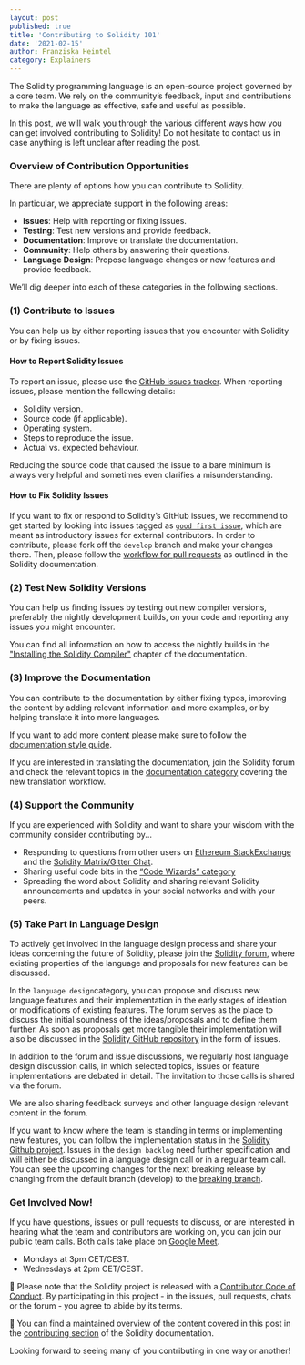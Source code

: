 ```yaml
---
layout: post
published: true
title: 'Contributing to Solidity 101'
date: '2021-02-15'
author: Franziska Heintel
category: Explainers
---
```


The Solidity programming language is an open-source project governed by a core team. We rely on the community’s feedback, input and contributions to make the language as effective, safe and useful as possible.

In this post, we will walk you through the various different ways how you can get involved contributing to Solidity! Do not hesitate to contact us in case anything is left unclear after reading the post.

### Overview of Contribution Opportunities

There are plenty of options how you can contribute to Solidity.

In particular, we appreciate support in the following areas:

- **Issues**: Help with reporting or fixing issues.
- **Testing**: Test new versions and provide feedback.
- **Documentation**: Improve or translate the documentation.
- **Community**: Help others by answering their questions.
- **Language Design**: Propose language changes or new features and provide feedback.

We’ll dig deeper into each of these categories in the following sections.

### (1) Contribute to Issues

You can help us by either reporting issues that you encounter with Solidity or by fixing issues.

#### How to Report Solidity Issues

To report an issue, please use the [GitHub issues tracker](https://github.com/ethereum/solidity/issues). When reporting issues, please mention the following details:

- Solidity version.
- Source code (if applicable).
- Operating system.
- Steps to reproduce the issue.
- Actual vs. expected behaviour.

Reducing the source code that caused the issue to a bare minimum is always very helpful and sometimes even clarifies a misunderstanding.

#### How to Fix Solidity Issues

If you want to fix or respond to Solidity’s GitHub issues, we recommend to get started by looking into issues tagged as [`good first issue`](https://github.com/ethereum/solidity/labels/good%20first%20issue), which are meant as introductory issues for external contributors. In order to contribute, please fork off the `develop` branch and make your changes there. Then, please follow the [workflow for pull requests](https://docs.soliditylang.org/en/latest/contributing.html#workflow-for-pull-requests) as outlined in the Solidity documentation.

### (2) Test New Solidity Versions

You can help us finding issues by testing out new compiler versions, preferably the nightly development builds, on your code and reporting any issues you might encounter.

You can find all information on how to access the nightly builds in the ["Installing the Solidity Compiler"](https://docs.soliditylang.org/en/latest/installing-solidity.html) chapter of the documentation.

### (3) Improve the Documentation

You can contribute to the documentation by either fixing typos, improving the content by adding relevant information and more examples, or by helping translate it into more languages.

If you want to add more content please make sure to follow the [documentation style guide](https://docs.soliditylang.org/en/latest/contributing.html#documentation-style-guide).

If you are interested in translating the documentation, join the Solidity forum and check the relevant topics in the [documentation category](https://forum.soliditylang.org/c/documentation/8) covering the new translation workflow.

### (4) Support the Community

If you are experienced with Solidity and want to share your wisdom with the community consider contributing by...

- Responding to questions from other users on [Ethereum StackExchange](https://ethereum.stackexchange.com/?tags=solidity) and the [Solidity Matrix/Gitter Chat](https://gitter.im/ethereum/solidity).
- Sharing useful code bits in the [“Code Wizards” category](https://forum.soliditylang.org/c/code-wizards/7)
- Spreading the word about Solidity and sharing relevant Solidity announcements and updates in your social networks and with your peers.

### (5) Take Part in Language Design

To actively get involved in the language design process and share your ideas concerning the future of Solidity, please join the [Solidity forum](https://forum.soliditylang.org/), where existing properties of the language and proposals for new features can be discussed.

In the `language design`category, you can propose and discuss new language features and their implementation in the early stages of ideation or modifications of existing features. The forum serves as the place to discuss the initial soundness of the ideas/proposals and to define them further. As soon as proposals get more tangible their implementation will also be discussed in the [Solidity GitHub repository](https://github.com/ethereum/solidity) in the form of issues.

In addition to the forum and issue discussions, we regularly host language design discussion calls, in which selected topics, issues or feature implementations are debated in detail. The invitation to those calls is shared via the forum.

We are also sharing feedback surveys and other language design relevant content in the forum.

If you want to know where the team is standing in terms or implementing new features, you can follow the implementation status in the [Solidity Github project](https://github.com/ethereum/solidity/projects/43). Issues in the `design backlog` need further specification and will either be discussed in a language design call or in a regular team call. You can see the upcoming changes for the next breaking release by changing from the default branch (develop) to the [breaking branch](https://github.com/ethereum/solidity/tree/breaking).

### Get Involved Now!

If you have questions, issues or pull requests to discuss, or are interested in hearing what the team and contributors are working on, you can join our public team calls. Both calls take place on [Google Meet](https://meet.google.com/mrq-kbwv-edg).

- Mondays at 3pm CET/CEST.
- Wednesdays at 2pm CET/CEST.

🚨 Please note that the Solidity project is released with a [Contributor Code of Conduct](https://raw.githubusercontent.com/ethereum/solidity/develop/CODE_OF_CONDUCT.md). By participating in this project - in the issues, pull requests, chats or the forum - you agree to abide by its terms.

📖 You can find a maintained overview of the content covered in this post in the [contributing section](https://docs.soliditylang.org/en/latest/contributing.html) of the Solidity documentation.

Looking forward to seeing many of you contributing in one way or another!

